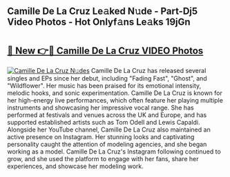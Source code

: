 ## Camille De La Cruz Le𝚊ked N𝚞de - Part-Dj5 Video Photos - Hot Onlyf𝚊ns Le𝚊ks 19jGn

# <h2><a href="http://ab30661.deff.icu/?id=Camille+De+La+Cruz">🔗 New 👉🔴 Camille De La Cruz VIDEO Photos</a></h2>

[![Camille De La Cruz N𝚞des](https://i.imgur.com/rIISA9y.gif)](http://ab30661.deff.icu/?id=Camille+De+La+Cruz)
Camille De La Cruz has released several singles and EPs since her debut, including "Fading Fast", "Ghost", and "Wildflower". Her music has been praised for its emotional intensity, melodic hooks, and sonic experimentation. Camille De La Cruz is known for her high-energy live performances, which often feature her playing multiple instruments and showcasing her impressive vocal range. She has performed at festivals and venues across the UK and Europe, and has supported established artists such as Tom Odell and Lewis Capaldi. Alongside her YouTube channel, Camille De La Cruz also maintained an active presence on Instagram. Her stunning looks and captivating personality caught the attention of modeling agencies, and she began working as a model. Camille De La Cruz's Instagram following continued to grow, and she used the platform to engage with her fans, share her experiences, and showcase her modeling work.
